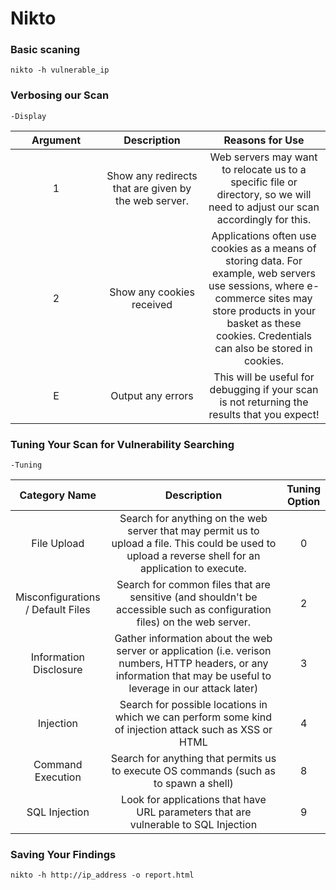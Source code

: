 # Nikto

### Basic scaning

`nikto -h vulnerable_ip`

### Verbosing our Scan

`-Display`

<table><thead><tr><th width="130" align="center">Argument</th><th width="145" align="center">Description</th><th align="center">Reasons for Use</th></tr></thead><tbody><tr><td align="center">1</td><td align="center">Show any redirects that are given by the web server.</td><td align="center">Web servers may want to relocate us to a specific file or directory, so we will need to adjust our scan accordingly for this.</td></tr><tr><td align="center">2</td><td align="center">Show any cookies received</td><td align="center">Applications often use cookies as a means of storing data. For example, web servers use sessions, where e-commerce sites may store products in your basket as these cookies. Credentials can also be stored in cookies.</td></tr><tr><td align="center">E</td><td align="center">Output any errors</td><td align="center">This will be useful for debugging if your scan is not returning the results that you expect!</td></tr></tbody></table>

### Tuning Your Scan for Vulnerability Searching

`-Tuning`

<table><thead><tr><th align="center">Category Name</th><th width="286" align="center">Description</th><th align="center">Tuning Option</th></tr></thead><tbody><tr><td align="center">File Upload</td><td align="center">Search for anything on the web server that may permit us to upload a file. This could be used to upload a reverse shell for an application to execute.</td><td align="center">0</td></tr><tr><td align="center">Misconfigurations / Default Files</td><td align="center">Search for common files that are sensitive (and shouldn't be accessible such as configuration files) on the web server.</td><td align="center">2</td></tr><tr><td align="center">Information Disclosure</td><td align="center">Gather information about the web server or application (i.e. verison numbers, HTTP headers, or any information that may be useful to leverage in our attack later)</td><td align="center">3</td></tr><tr><td align="center">Injection</td><td align="center">Search for possible locations in which we can perform some kind of injection attack such as XSS or HTML</td><td align="center">4</td></tr><tr><td align="center">Command Execution</td><td align="center">Search for anything that permits us to execute OS commands (such as to spawn a shell)</td><td align="center">8</td></tr><tr><td align="center">SQL Injection</td><td align="center">Look for applications that have URL parameters that are vulnerable to SQL Injection</td><td align="center">9</td></tr></tbody></table>

### Saving Your Findings

`nikto -h http://ip_address -o report.html`

